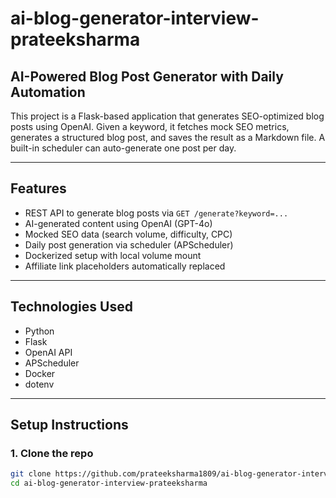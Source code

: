 # ai-blog-generator-interview-prateeksharma

## AI-Powered Blog Post Generator with Daily Automation

This project is a Flask-based application that generates SEO-optimized blog posts using OpenAI. Given a keyword, it fetches mock SEO metrics, generates a structured blog post, and saves the result as a Markdown file. A built-in scheduler can auto-generate one post per day.

---

## Features

- REST API to generate blog posts via `GET /generate?keyword=...`
- AI-generated content using OpenAI (GPT-4o)
- Mocked SEO data (search volume, difficulty, CPC)
- Daily post generation via scheduler (APScheduler)
- Dockerized setup with local volume mount
- Affiliate link placeholders automatically replaced

---


## Technologies Used

- Python
- Flask
- OpenAI API
- APScheduler
- Docker
- dotenv

---

## Setup Instructions

### 1. Clone the repo

```bash
git clone https://github.com/prateeksharma1809/ai-blog-generator-interview-prateeksharma.git
cd ai-blog-generator-interview-prateeksharma
```
